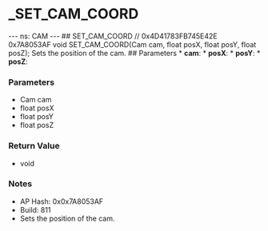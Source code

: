# _SET_CAM_COORD

--- ns: CAM --- ## SET_CAM_COORD  // 0x4D41783FB745E42E 0x7A8053AF void SET_CAM_COORD(Cam cam, float posX, float posY, float posZ);  Sets the position of the cam.  ## Parameters * **cam**: * **posX**: * **posY**: * **posZ**:

### Parameters
* Cam cam
* float posX
* float posY
* float posZ

### Return Value
* void

### Notes
* AP Hash: 0x0x7A8053AF
* Build: 811
* Sets the position of the cam.

